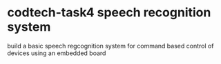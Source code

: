 # codtech-task4 speech recognition system
build a basic speech regcognition system for command based control of devices using an embedded board

